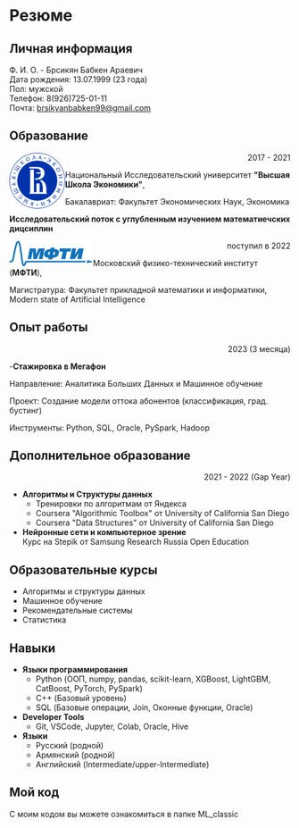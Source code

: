 # Резюме
## Личная информация
Ф. И. О. - Брсикян Бабкен Араевич  
Дата рождения: 13.07.1999 (23 года)  
Пол: мужской  
Телефон: 8(926)725-01-11  
Почта: brsikyanbabken99@gmail.com

## Образование
<img align="left" src = "hse.png" width = "100"> <p align="right">2017 - 2021</p>
Национальный Исследовательский университет **"Высшая Школа Экономики"**,

<p align="left">Бакалавриат: Факультет Экономических Наук, Экономика</p> 

**Исследовательский поток с углубленным изучением математиечских дицсиплин**  


<img align="left" src = "MIPT_logo.png" width = "150"> <p align="right">поступил в 2022</p>
Московский физико-технический институт (**МФТИ**),

<p align="left">Магистратура: Факультет прикладной математики и информатики, Modern state of Artificial Intelligence</p> 

## Опыт работы
<p align="right">2023 (3 месяца)</p>

-**Стажировка в Мегафон**

Направление: Аналитика Больших Данных и Машинное обучение

Проект: Создание модели оттока абонентов (классификация, град. бустинг)

Инструменты: Python, SQL, Oracle, PySpark, Hadoop

## Дополнительное образование
<p align="right">2021 - 2022 (Gap Year)</p>

- **Алгоритмы и Структуры данных**  
  - Тренировки по алгоритмам от Яндекса  
  - Coursera "Algorithmic Toolbox" от University of California San Diego 
  - Coursera "Data Structures" от University of California San Diego  
- **Нейронные сети и компьютерное зрение**  
  Курс на Stepik от Samsung Research Russia Open Education

## Образовательные курсы
- Алгоритмы и структуры данных
- Машинное обучение
- Рекомендательные системы
- Статистика

## Навыки
- **Языки программирования**
  - Python (ООП, numpy, pandas, scikit-learn, XGBoost, LightGBM, CatBoost, PyTorch, PySpark)
  - C++ (Базовый уровень)
  - SQL (Базовые операции, Join, Оконные функции, Oracle)
- **Developer Tools**
  - Git, VSCode, Jupyter, Colab, Oracle, Hive
- **Языки**
  - Русский (родной)
  - Армянский (родной)
  - Английский (Intermediate/upper-Intermediate)

## Мой код
С моим кодом вы можете ознакомиться в папке ML_classic
